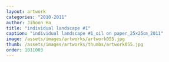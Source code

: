 ```yaml
---
layout: artwork
categories: "2010-2011"
author: Jihoon Ha
title: "individual landscape #1"
caption: "individual landscape #1_oil on paper_25×25㎝_2011"
image: /assets/images/artworks/artwork055.jpg
thumb: /assets/images/artworks/thumbs/artwork055.jpg
order: 1011003
---
```

